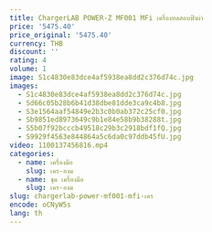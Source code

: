 ```yaml
---
title: ChargerLAB POWER-Z MF001 MFi เครื่องทดสอบฟ้าผ่า
price: '5475.40'
price_original: '5475.40'
currency: THB
discount: ''
rating: 4
volume: 1
image: S1c4830e83dce4af5938ea8dd2c376d74c.jpg
images:
  - S1c4830e83dce4af5938ea8dd2c376d74c.jpg
  - Sd66c05b28b6b41d38dbe81dde3ca9c4b8.jpg
  - S3e1564aaf54849e2b3c0b0ab372c25cf0.jpg
  - Sb9851ed8973649c9b1e84e58b9b38288t.jpg
  - S5b07f92bcccb49518c29b3c2918bdf1fQ.jpg
  - S9929f4563e844864a5c6da0c97ddb45fU.jpg
video: 1100137456816.mp4
categories:
  - name: เครื่องมือ
    slug: เคร-องม
  - name: ชุด เครื่องมือ
    slug: เคร-องม
slug: chargerlab-power-mf001-mfi-เคร
encode: oCNyW5s
lang: th
---
```

  